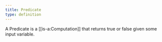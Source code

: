 ```yaml
---
title: Predicate
type: definition
---
```


A Predicate is a [[is-a:Computation]] that returns true or false given some input variable.